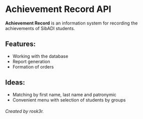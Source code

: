 # Achievement Record API

**Achievement Record** is an information system for recording the achievements of SibADI students.

## Features:

- Working with the database
- Report generation
- Formation of orders

## Ideas:

- Matching by first name, last name and patronymic
- Convenient menu with selection of students by groups



###### Created by rosk3r.